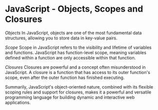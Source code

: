 # JavaScript - Objects, Scopes and Closures

*Objects*
In JavaScript, objects are one of the most fundamental data structures, allowing you to store data in key-value pairs.

*Scope*
Scope in JavaScript refers to the visibility and lifetime of variables and functions.
JavaScript has function-level scope, meaning variables defined within a function are only accessible within that function.

*Closures*
Closures are powerful and a concept often misunderstood in JavaScript.
A closure is a function that has access to its outer function's scope, even after the outer function has finished executing.

Summarily, JavaScript's object-oriented nature, combined with its flexible scoping rules and support for closures, makes it a powerful and versatile programming language for building dynamic and interactive web applications.
